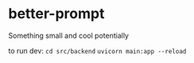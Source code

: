 # better-prompt
Something small and cool potentially

to run dev: 
```cd src/backend```
```uvicorn main:app --reload```
